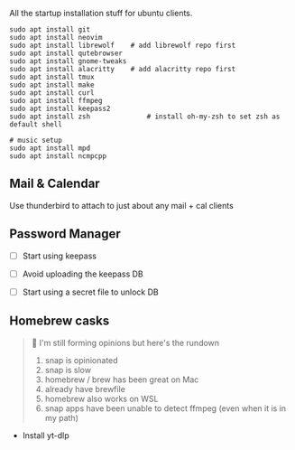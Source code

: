 All the startup installation stuff for ubuntu clients.

```
sudo apt install git
sudo apt install neovim
sudo apt install librewolf    # add librewolf repo first
sudo apt install qutebrowser
sudo apt install gnome-tweaks
sudo apt install alacritty    # add alacritty repo first
sudo apt install tmux
sudo apt install make
sudo apt install curl
sudo apt install ffmpeg
sudo apt install keepass2
sudo apt install zsh		      # install oh-my-zsh to set zsh as default shell

# music setup
sudo apt install mpd
sudo apt install ncmpcpp
```

## Mail & Calendar

Use thunderbird to attach to just about any mail + cal clients


## Password Manager

* [ ] Start using keepass
* [ ] Avoid uploading the keepass DB
* [ ] Start using a secret file to unlock DB


## Homebrew casks

> :construction: I'm still forming opinions but here's the rundown
> 1. snap is opinionated
> 2. snap is slow
> 3. homebrew / brew has been great on Mac
> 4. already have brewfile
> 5. homebrew also works on WSL
> 6. snap apps have been unable to detect ffmpeg (even when it is in my path)

* Install yt-dlp
